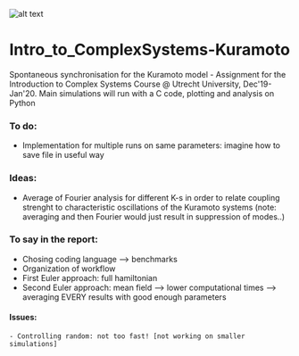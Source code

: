 ![alt text](https://sites.lsa.umich.edu/ksmoore/wp-content/uploads/sites/630/2018/06/TacomaNarrows.jpg)

# Intro_to_ComplexSystems-Kuramoto
Spontaneous synchronisation for the Kuramoto model - Assignment for the Introduction to Complex Systems Course @ Utrecht University, Dec'19-Jan'20. Main simulations will run with a C code, plotting and analysis on Python

### To do:
  - Implementation for multiple runs on same parameters: imagine how to save file in useful way

### Ideas:
  - Average of Fourier analysis for different K-s in order to relate coupling strenght to characteristic oscillations of the Kuramoto systems (note: averaging and then Fourier would just result in suppression of modes..)
  
### To say in the report:
  - Chosing coding language --> benchmarks
  - Organization of workflow
  - First Euler approach: full hamiltonian
  - Second Euler approach: mean field --> lower computational times --> averaging EVERY results with good enough parameters 
  #### Issues:
    - Controlling random: not too fast! [not working on smaller simulations]
  
